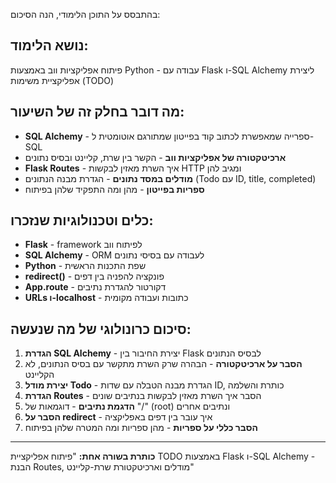 בהתבסס על התוכן הלימודי, הנה הסיכום:

## **נושא הלימוד:**

פיתוח אפליקציות ווב באמצעות Python - עבודה עם Flask ו-SQL Alchemy ליצירת אפליקציית משימות (TODO)

## **מה דובר בחלק זה של השיעור:**

- **SQL Alchemy** - ספרייה שמאפשרת לכתוב קוד בפייטון שמתורגם אוטומטית ל-SQL
- **ארכיטקטורה של אפליקציות ווב** - הקשר בין שרת, קליינט ובסיס נתונים
- **Flask Routes** - איך השרת מאזין לבקשות HTTP ומגיב להן
- **מודלים במסד נתונים** - הגדרת מבנה הנתונים (Todo עם ID, title, completed)
- **ספריות בפייטון** - מהן ומה התפקיד שלהן בפיתוח

## **כלים וטכנולוגיות שנזכרו:**

- **Flask** - framework לפיתוח ווב
- **SQL Alchemy** - ORM לעבודה עם בסיסי נתונים
- **Python** - שפת התכנות הראשית
- **redirect()** - פונקציה להפניה בין דפים
- **App.route** - דקורטור להגדרת נתיבים
- **URLs ו-localhost** - כתובות ועבודה מקומית

## **סיכום כרונולוגי של מה שנעשה:**

1. **הגדרת SQL Alchemy** - יצירת החיבור בין Flask לבסיס הנתונים
2. **הסבר על ארכיטקטורה** - הבהרה שרק השרת מתקשר עם בסיס הנתונים, לא הקליינט
3. **יצירת מודל Todo** - הגדרת מבנה הטבלה עם שדות ID, כותרת והשלמה
4. **הגדרת Routes** - הסבר איך השרת מאזין לבקשות בנתיבים שונים
5. **הדגמת נתיבים** - דוגמאות של "/" (root) ונתיבים אחרים
6. **הסבר על redirect** - איך עובר בין דפים באפליקציה
7. **הסבר כללי על ספריות** - מהן ספריות ומה המטרה שלהן בפיתוח

---

**כותרת בשורה אחת:** "פיתוח אפליקציית TODO באמצעות Flask ו-SQL Alchemy - הבנת Routes, מודלים וארכיטקטורת שרת-קליינט"